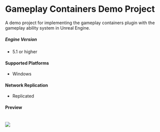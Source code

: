 # Gameplay Containers Demo Project

A demo project for implementing the gameplay containers plugin with the gameplay ability system in Unreal Engine.
 
##### Engine Version
+ 5.1 or higher

#### Supported Platforms
+ Windows

#### Network Replication
+ Replicated

#### Preview
# ![](/Docs/01.GIF)
